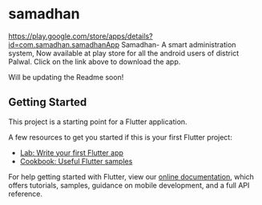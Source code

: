 # samadhan

https://play.google.com/store/apps/details?id=com.samadhan.samadhanApp
Samadhan- A smart administration system, Now available at play store for all the android users of district Palwal.
Click on the link above to download the app.

Will be updating the Readme soon!

## Getting Started

This project is a starting point for a Flutter application.

A few resources to get you started if this is your first Flutter project:

- [Lab: Write your first Flutter app](https://flutter.dev/docs/get-started/codelab)
- [Cookbook: Useful Flutter samples](https://flutter.dev/docs/cookbook)

For help getting started with Flutter, view our
[online documentation](https://flutter.dev/docs), which offers tutorials,
samples, guidance on mobile development, and a full API reference.
